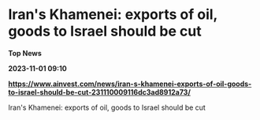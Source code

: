 # Iran's Khamenei: exports of oil, goods to Israel should be cut
**Top News**

**2023-11-01 09:10**

**https://www.ainvest.com/news/iran-s-khamenei-exports-of-oil-goods-to-israel-should-be-cut-231110009116dc3ad8912a73/**

Iran's Khamenei: exports of oil, goods to Israel should be cut